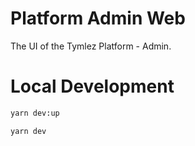 # Platform Admin Web

The UI of the Tymlez Platform - Admin.

# Local Development

```sh
yarn dev:up

yarn dev
```
